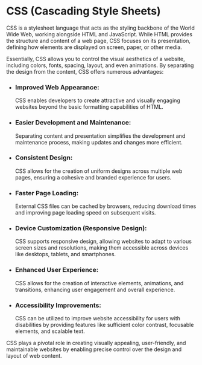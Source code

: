 <h1>CSS (Cascading Style Sheets)</h1>
<p>CSS is a stylesheet language that acts as the styling backbone of the World Wide Web, working alongside HTML and JavaScript. While HTML provides the structure and content of a web page, CSS focuses on its presentation, defining how elements are displayed on screen, paper, or other media.</p>
<p>Essentially, CSS allows you to control the visual aesthetics of a website, including colors, fonts, spacing, layout, and even animations. By separating the design from the content, CSS offers numerous advantages:</p>
<ul>
  <li><h3>Improved Web Appearance:</h3> CSS enables developers to create attractive and visually engaging websites beyond the basic formatting capabilities of HTML.</li>
  <li><h3>Easier Development and Maintenance:</h3> Separating content and presentation simplifies the development and maintenance process, making updates and changes more efficient.</li>
  <li><h3>Consistent Design:</h3> CSS allows for the creation of uniform designs across multiple web pages, ensuring a cohesive and branded experience for users.</li>
  <li><h3>Faster Page Loading:</h3> External CSS files can be cached by browsers, reducing download times and improving page loading speed on subsequent visits.</li>
  <li><h3>Device Customization (Responsive Design):</h3> CSS supports responsive design, allowing websites to adapt to various screen sizes and resolutions, making them accessible across devices like desktops, tablets, and smartphones.</li>
  <li><h3>Enhanced User Experience:</h3> CSS allows for the creation of interactive elements, animations, and transitions, enhancing user engagement and overall experience.</li>
  <li><h3>Accessibility Improvements:</h3> CSS can be utilized to improve website accessibility for users with disabilities by providing features like sufficient color contrast, focusable elements, and scalable text.</li>
</ul>
<p>CSS plays a pivotal role in creating visually appealing, user-friendly, and maintainable websites by enabling precise control over the design and layout of web content.</p>
